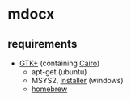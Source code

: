 # mdocx

## requirements

- [GTK+](https://www.gtk.org/) (containing [Cairo](https://www.cairographics.org/))
  - apt-get (ubuntu)
  - MSYS2, [installer](https://github.com/tschoonj/GTK-for-Windows-Runtime-Environment-Installer) (windows)
  - [homebrew](https://brew.sh/index_ja)
